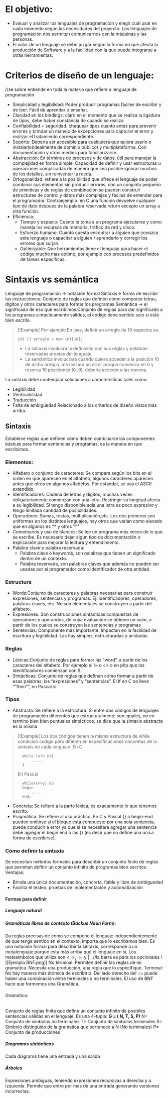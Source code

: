 # El objetivo: 
- Evaluar y analizar los lenguajes de programación y elegir cuál usar en cada momento según las necesidades del proyecto. Los lenguajes de programación nos permiten comunicarnos con la máquinas y las personas. 
- El valor de un lenguaje se debe juzgar según la forma en que afecta la producción de Software y a la facilidad con la que puede integrarse a otras herramientas.
# Criterios de diseño de un lenguaje:
//se sobre entiende en toda la materia que refiere a lenguaje de programación
- Simplicidad y legibilidad: Poder producir programas fáciles de escribir y de leer. Fácil de aprender o enseñar.
- Claridad en los bindings: claro en el momento que se realiza la ligadura de tipos, debe haber constancia de cuando se realiza.
- Confiabilidad = seguridad: chequear tipos cuanto antes para prevenir errores y brindar un manejo de excepciones para capturar el error y realizar el tratamiento correspondiente.
- Soporte: Debería ser accesible para cualquiera que quiera usarlo o instalarlo(idealmente de dominio público) y multiplataforma. Con documentación y otros medios para familiarizarse.
- Abstracción: En términos de procesos y de datos, útil para manejar la complejidad en forma simple. Capacidad de definir y usar estructuras u operaciones complicadas de manera que sea posible ignorar muchos de los detalles, sin reinventar la rueda.
- Ortogonalidad: refiere a la posibilidad que ofrece el lenguaje de poder combinar sus elementos sin producir errores, con un conjunto pequeño de primitivas y de reglas de combinación se pueden construir estructuras de control y datos más complejas y fáciles de entender para el programador. Contraejemplo: en C una función devuelve cualquier tipo de dato despues de la palabra reservada return excepto un array u otra función.
- Eficiencia:
	- Tiempo y espacio: Cuanto le toma a un programa ejecutarse y como maneja los recursos de memoria, tráfico de red y disco.
	- Esfuerzo humano: Cuanto cuesta encontrar a alguien que conozca este lenguaje o capacitar a alguien / aprenderlo y corregir los errores que surjan.
	- Optimizable: Que herramientas tiene el lenguaje para hacer el código mucho mas optimo, por ejemplo con procesos predefinidos de tareas especificas.
# Sintaxis vs semántica
Lenguaje de programación -> notación formal
Sintaxis-> forma de escribir las instrucciones. Conjunto de reglas que definen como componer letras, dígitos y otros caracteres para formar los programas
Semántica -> el significado de eso que escribimos.Conjunto de reglas para dar significado a los programas sintácticamente válidos, el código tiene sentido solo si está bien escrito.

> [!Example] Por ejemplo
> En java, definir un arreglo de 10 espacios es:
> ```
> int [] arreglo = new int[10];
> ```
> - La sintaxis involucra la definición con sus reglas y palabras reservadas propias del lenguaje.
> - La semántica involucrara cuando quiera acceder a la posición 10 de dicho arreglo, me lanzara un error porque comienza en 0 y reserva 10 posiciones (0..9), deberia acceder a las novena.

La sintáxis debe contemplar soluciones a características tales como:
- Legibilidad
- Verificabilidad
- Traducción
- Falta de ambigüedad
Relacionado a los criterios de diseño vistos más arriba. 
## Sintaxis
Establece reglas que definen cómo deben combinarse las componentes básicas para formar sentencias y programas, es la manera en que escribimos.
### Elementos:
- Alfabeto o conjunto de caracteres: Se compara según los bits en el orden en que aparecen en el alfabeto, algunos caracteres aparecen antes que otros en algunos alfabetos. Por estándar, se usa el ASCII extendido. 
- Identificadores: Cadena de letras y dígitos, muchas veces obligatoriamente comienzan con una letra. Restringir su longitud afecta a su legibilidad. Si tengo disponible sola una letra es poco expresivo y tengo limitada cantidad de posibilidades. 
- Operadores: Sumas, restas, multiplicación,etc. Los dos primeros son uniformes en los distintos lenguajes, hay otros que varian como elevado que en algunos es ** y otros "^"
- Comentarios y uso de blancos: Se lee un programa más veces de lo que se escribe. Es necesario dejar algún tipo de documentación o explicación para mejorar la lectura y entendimiento.
- Palabra clave y palabra reservada:
	- Palabra clave o keywords, son palabras que tienen un significado dentro de un contexto.
	- Palabra reservada, son palabras claves que además no pueden ser usadas por el programador como identificador de otra entidad
### Estructura
- Words:Conjunto de caracteres y palabras necesarias para construir expresiones, sentencias y programas. Ej: identificadores, operadores, palabras claves, etc. No son elementales se construyen a partir del alfabeto.
- Expresiones: Son construcciones sintácticas compuestas de operadores y operandos, de cuya evaluación se obtiene un valor, a partir de los cuales se construyen las sentencias y programas
- Sentencias: Componente más importante. Impactan en la facilidad de escritura y legibilidad. Las hay simples, estructuradas y anidadas.
### Reglas
- Léxicas:Conjunto de reglas para formar las “word”, a partir de los caracteres del alfabeto. Por ejemplo el != o <> o en php que los identificadores comienzan con $.
- Sintácticas: Conjunto de reglas que definen cómo formar a partir de esas palabras, las “expresiones” y “sentencias”. El If en C no lleva “”then””, en Pascal si
### Tipos
- Abstracta: Se refiere a la estructura. Si entre dos códigos de lenguajes de programación diferentes que estructuralmente son iguales, no en termino bien bien puntuales sintácticos, se dice que la sintaxis abstracta es la misma 

> [!Example] Los dos códigos tienen la misma estructura de while condicion codigo pero difieren en especificaciones concretas de la sintaxis de cada lenguaje.
> En C
> ```
> 	while (x!= y){
> 		.....
> 	}
> ```
> En Pascal 
> ```
> 	while(x<>y) do
> 	begin
> 		....
> 	end;
> ```

- Concreta: Se refiere a la parte léxica, es exactamente lo que tenemos escrito.
- Pragmática: Se refiere al uso práctico. En C y Pascal {} o begin-end pueden omitirse si el
bloque está compuesto por una sola sentencia, puede conducir a error ya que si se necesitara agregar una sentencia debe agregar el begin end o las {} (es decir
que no define una única forma de escribirse).

### Cómo definir la sintaxis
Se necesitan métodos formales para describir un conjunto finito de reglas que permitan definir un conjunto infinito de programas bien escritos.
Ventajas:
- Brinda una única documentación, concreta, fiable y libre de ambiguedad
- Facilita el testeo, pruebas de implementación y automatización
#### Formas para definir
##### Lenguaje natural	
##### Gramáticas libres de contexto (Backus Naun Form):
Da reglas precisas de como se compone el lenguaje independientemente de que tenga sentido en el contexto, importa que lo escribamos bien.
Es una notación formal para describir la sintaxis, corresponde a un metalenguaje porque esta más arriba que el lenguaje en si. Los metasimbolos que utiliza son <, >, ::= y  | .
//la barra es para los opcionales 
![[Ejemplo BNF.png]]
No terminal: Permiten definir las reglas de mi gramatica. Necesita una producción, una regla que lo especifique. 
Terminal: No hay manera más átomica de escribirlo.
Del lado derecho del ::= puede haber una combinación entre terminales y no terminales.
El uso de BNF hace que formemos una Gramática.
###### Gramática:
Conjunto de reglas finita que define un conjunto infinito de posibles sentencias válidas
en el lenguaje. Es una 4-tupla:
 **G = ( N, T, S, P)**
 N= Conjunto de símbolos no terminales
 T= Conjunto de símbolos terminales
 S= Simbolo distinguido de la gramatica que pertenece a N (No terminales)
 P= Conjunto de producciones 
##### Diagramas sintácticos 
Cada diagrama tiene una entrada y una salida 
##### Árboles

Expresiones ambiguas, teniendo expresiones recursivas a derecha y a izquierda. Permite que entre por mas de una entrada generando versiones incorrectas. 
